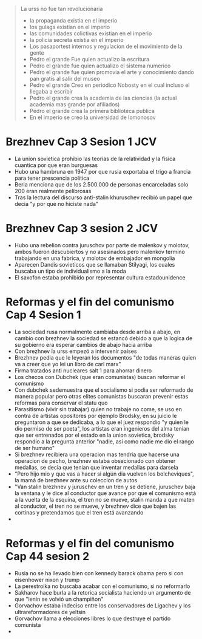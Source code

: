 > La urss no fue tan revolucionaria
> - la propaganda existia en el imperio
> - los gulags existian en el imperio
> - las comunidades colictivas existian en el imperio
> - la policia secreta existia en el imperio
> - Los pasaportest internos y regulacion de el movimiento de la gente
> - Pedro el grande Fue quien actualizo la escritura
> - Pedro el grande fue quien actualizo el sistema numerico
> - Pedro el grande fue quien promovia el arte y conocimiento dando pan gratis al salir del museo
> - Pedro el grande Creo en periodico Nobosty en el cual incluso el llegaba a escribir
> - Pedro el grande crea la academia de las ciencias (la actual academia mas grande por afiliados)
> - Pedro el grande crea la primera biblioteca publica
> - En el imperio se creo la universidad de lomonosov

# Brezhnev Cap 3 Sesion 1 JCV
- La union sovietica prohibio las teorias de la relatividad y la fisica cuantica por que eran burguesas
- Hubo una hambruna en 1947 por que rusia exportaba el trigo a francia para tener prescencia politica
- Beria menciona que de los 2.500.000 de personas encarceladas solo 200 eran realmente pelibrosas
- Tras la lectura del discurso anti-stalin khuruschev recibió un papel que decia "y por que no hiciste nada"
# Brezhnev Cap 3 sesion 2 JCV
- Hubo una rebelion contra juruschov por parte de malenkov y molotov, ambos fueron descubiertos y no asesinados pero malenkov termino trabajando en una fabrica, y molotov de embajador en mongolia
- Aparecen Dandis sovieticos que se llamaban Stilyagi, los cuales buscaba un tipo de individualismo a la moda
- El saxofon estaba prohibido por representar cultura estadounidence
# Reformas y el fin del comunismo Cap 4 Sesion 1
- La sociedad rusa normalmente cambiaba desde arriba a abajo, en cambio con brezhnev la sociedad se estancó debido a que la logica de su gobierno era esperar cambios de abajo hacia arriba
- Con brezhnev la urss empezó a intervenir paises
- Brezhnev pedia que le leyeran los documentos "de todas maneras quien va a creer que yo lei un libro de carl marx"
- Firma tratados anti nucleares salt 1 para ahorrar dinero 
- Los checos con Dubchek (que eran comunistas) buscan reformar el comunismo
- Con dubchek sedemuestra que el socialismo si podia ser reformado de manera popular pero otras elites comunistas buscaran prevenir estas reformas para conservar el statu quo
- Parasitismo (vivir sin trabajar) quien no trabaje no come, se uso en contra de artistas opositores por ejemplo Brodsky, en su juicio le preguntaron a que se dedicaba, a lo que el juez respondio "y quien le dio permiso de ser poeta", los artistas eran ingenieros del alma tenian que ser entrenados por el estado en la union sovietica, brodsky respondio a la pregunta anterior "nadie, asi como nadie me dio el rango de ser humano"
- Si brezhnev recibiera una operacion mas tendria que hacerse una operacion de pecho, brezhnev estaba obsecionado con obtener medallas, se decia que tenian que inventar medallas para darsela
- "Pero hijo mio y que vas a hacer si algún dia vuelven los bolcheviques", la mamá de brezhnev ante su coleccion de autos
- "Van stalin brezhnev y juruschev en un tren y se detiene, juruschev baja la ventana y le dice al conductor que avance por que el comunismo está a la vuelta de la esquina, el tren no se mueve, stalin manda a que maten al conductor, el tren no se mueve, y brezhnev dice que bajen las cortinas y pretendamos que el tren está avanzando
- 
# Reformas y el fin del comunismo Cap 44 sesion 2
- Rusia no se ha llevado bien con kennedy barack obama pero si con eisenhower nixon y trump
- La perestroika no buscaba acabar con el comunismo, si no reformarlo
- Sakharov hace burla a la retorica socialista haciendo un argumento de que "lenin se volvió un champiñon"
- Gorvachov estaba indeciso entre los conservadores de Ligachev y los ultrareformadores de yeltsin
- Gorvachov llama a elecciones libres lo que destruye el partido comunista
- 